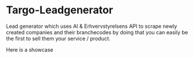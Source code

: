 # Targo-Leadgenerator
Lead generator which uses AI &amp; Erhvervstyrelsens API to scrape newly created companies and their branchecodes by doing that you can easily be the first to sell them your service / product.

Here is a showcase 
